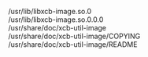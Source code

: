 /usr/lib/libxcb-image.so.0  
/usr/lib/libxcb-image.so.0.0.0  
/usr/share/doc/xcb-util-image  
/usr/share/doc/xcb-util-image/COPYING  
/usr/share/doc/xcb-util-image/README  

